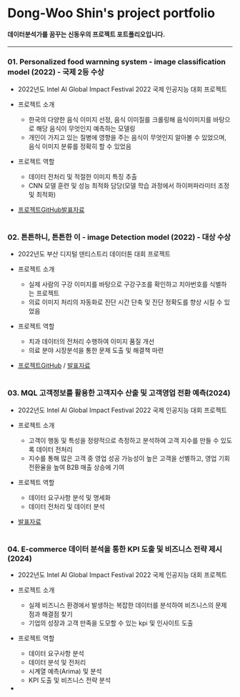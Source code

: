 # Dong-Woo Shin's project portfolio
 
#### 데이터분석가를 꿈꾸는 신동우의 프로젝트 포트폴리오입니다.
---

### 01. Personalized food warnning system - image classification model (2022) - 국제 2등 수상
- 2022년도 Intel AI Global Impact Festival 2022 국제 인공지능 대회 프로젝트
- 프로젝트 소개
   - 한국의 다양한 음식 이미지 선정, 음식 이미질를 크롤링해 음식이미지를 바탕으로 해당 음식이 무엇인지 예측하는 모델링
   - 개인이 가지고 있는 질병에 영향을 주는 음식이 무엇인지 알아볼 수 있었으며, 음식 이미지 분류를 정확히 할 수 있었음
- 프로젝트 역할
  - 데이터 전처리 및 적절한 이미지 특징 추출
  - CNN 모델 훈련 및 성능 최적화 담당(모델 학습 과정에서 하이퍼파라미터 조정 및 최적화)
    
- [프로젝트GitHub](https://github.com/XHIN98/DL-ML-Project-image-classification-/blob/main/image_classification_project.ipynb)[발표자료](https://github.com/XHIN98/Portfolio_XHIN98/blob/main/personalized%20food%20warning%20system.pdf)

#   

 
### 02. 튼튼하니, 튼튼한 이 - image Detection model (2022) - 대상 수상
- 2022년도 부산 디지털 덴티스트리 데이터톤 대회 프로젝트
- 프로젝트 소개
   - 실제 사람의 구강 이미지를 바탕으로 구강구조를 확인하고 치아번호를 식별하는 프로젝트 
   - 의료 이미지 처리의 자동화로 진단 시간 단축 및 진단 정확도를 향상 시킬 수 있었음 
- 프로젝트 역할
  - 치과 데이터의 전처리 수행하여 이미지 품질 개선
  - 의료 분야 시장분석을 통한 문제 도출 및 해결책 마련
    
- [프로젝트GitHub](https://github.com/XHIN98/toothnumber_project/blob/main/project_code.ipynb) / [발표자료](https://github.com/XHIN98/Portfolio_XHIN98/blob/main/%E1%84%90%E1%85%B3%E1%86%AB%E1%84%90%E1%85%B3%E1%86%AB%E1%84%92%E1%85%A1%E1%84%82%E1%85%B5%2C%20%E1%84%90%E1%85%B3%E1%86%AB%E1%84%90%E1%85%B3%E1%86%AB%E1%84%92%E1%85%A1%E1%86%AB%20%E1%84%8B%E1%85%B5.pdf)

#   

### 03. MQL 고객정보를 활용한 고객지수 산출 및 고객영업 전환 예측(2024)
- 2022년도 Intel AI Global Impact Festival 2022 국제 인공지능 대회 프로젝트
- 프로젝트 소개
   - 고객이 행동 및 특성을 정량적으로 측정하고 분석하여 고객 지수를 만들 수 있도록 데이터 전처리
   - 지수를 통해 많은 고객 중 영업 성공 가능성이 높은 고객을 선별하고, 영업 기회 전환율을 높여 B2B 매출 상승에 기여
- 프로젝트 역할
  - 데이터 요구사항 분석 및 명세화
  - 데이터 전처리 및 데이터 분석
 
- [발표자료](https://github.com/XHIN98/Portfolio_XHIN98/blob/main/MQL%20%E1%84%80%E1%85%A9%E1%84%80%E1%85%A2%E1%86%A8%E1%84%8C%E1%85%A5%E1%86%BC%E1%84%87%E1%85%A9%E1%84%85%E1%85%B3%E1%86%AF%20%E1%84%92%E1%85%AA%E1%86%AF%E1%84%8B%E1%85%AD%E1%86%BC%E1%84%92%E1%85%A1%E1%86%AB%20%E1%84%80%E1%85%A9%E1%84%80%E1%85%A2%E1%86%A8%E1%84%8C%E1%85%B5%E1%84%89%E1%85%AE%20%E1%84%89%E1%85%A1%E1%86%AB%E1%84%8E%E1%85%AE%E1%86%AF%20%E1%84%86%E1%85%B5%E1%86%BE%20%E1%84%80%E1%85%A9%E1%84%80%E1%85%A2%E1%86%A8%E1%84%8B%E1%85%A7%E1%86%BC%E1%84%8B%E1%85%A5%E1%86%B8%20%E1%84%8C%E1%85%A5%E1%86%AB%E1%84%92%E1%85%AA%E1%86%AB%20%E1%84%8B%E1%85%A8%E1%84%8E%E1%85%B3%E1%86%A8.pdf)

#   

 
### 04. E-commerce 데이터 분석을 통한 KPI 도출 및 비즈니스 전략 제시(2024)
- 2022년도 Intel AI Global Impact Festival 2022 국제 인공지능 대회 프로젝트
- 프로젝트 소개
   - 실제 비즈니스 환경에서 발생하는 복잡한 데이터를 분석하여 비즈니스의 문제점과 해결점 찾기
   - 기업의 성장과 고객 만족을 도모할 수 있는 kpi 및 인사이트 도출 
- 프로젝트 역할
  - 데이터 요구사항 분석
  - 데이터 분석 및 전처리
  - 시계열 예측(Arima) 및 분석
  - KPI 도출 및 비즈니스 전략 분석

- 
